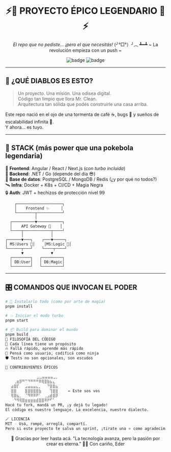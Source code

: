 <div align="center">

# ⚡️🧠 PROYECTO ÉPICO LEGENDARIO 🧠⚡️  
_El repo que no pediste... ¡pero el que necesitás!_
       (╯°□°）╯︵ ┻━┻
~ La revolución empieza con un push ~

![badge](https://img.shields.io/badge/Magia-Activa-purple?style=for-the-badge)
![badge](https://img.shields.io/badge/Testeado%20por%20gatos-100%25-orange?style=for-the-badge)

</div>

---

## 🌋 ¿QUÉ DIABLOS ES ESTO?

> Un proyecto. Una misión. Una odisea digital.  
> Código tan limpio que llora Mr. Clean.  
> Arquitectura tan sólida que podés construirle una casa arriba.  

Este repo nació en el ojo de una tormenta de café ☕, bugs 🐛 y sueños de escalabilidad infinita 🚀.  
Y ahora... es tuyo.

---

## 🧪 STACK (más power que una pokebola legendaria)

🧱 **Frontend**: Angular / React / Next.js (*con turbo incluida*)  
🧠 **Backend**: .NET  / Go  (depende del día 😎)  
💾 **Base de datos**: PostgreSQL / MongoDB / Redis (¿y por qué no todos?)  
🛰️ **Infra**: Docker + K8s + CI/CD + Magia Negra  
🔒 **Auth**: JWT + hechizos de protección nivel 99

        ┌────────────────────┐
        │    Frontend ✨     │
        └────────┬───────────┘
                 │
      ┌──────────▼───────────┐
      │    API Gateway 🚪    │
      └────┬────────────┬────┘
           │            │
    ┌──────▼───┐    ┌───▼─────┐
    │ MS:Users 👥│    │MS:Logic 🔮│
    └──────┬───┘    └────┬────┘
           ▼            ▼
      ┌────────┐   ┌─────────┐
      │ DB:User│   │ DB:Magic│
      └────────┘   └─────────┘

---

## 🎛️ COMANDOS QUE INVOCAN EL PODER

```bash
# 🔮 Instalarlo todo (como por arte de magia)
pnpm install

# 💥 Iniciar el modo turbo
pnpm start

# 📦 Build para dominar el mundo
pnpm build
🧙 FILOSOFÍA DEL CÓDIGO
🎯 Cada línea tiene un propósito
🔥 Fallá rápido, aprendé más rápido
🎩 Pensá como usuario, codificá como ninja
🛡️ Tests no son opcionales, son escudos

👾 CONTRIBUYENTES ÉPICOS

          ⠀⠀⠀⣀⣀⣤⣤⣤⣤⣀⡀⠀⠀⠀⠀⠀⠀⠀
⠀⠀⠀⢀⣶⡿⠛⠉⠙⠛⠛⠛⠿⢿⣿⣷⣦⣄⠀⠀⠀
⠀⠀⣴⣿⡏⠀⠀⣠⣤⣤⣤⣄⡀⠀⠀⠙⣿⣿⣦⠀⠀  
⠀⠀⣿⣿⠀⠀⠀⣿⣿⣿⣿⣿⣷⠀⠀⠀⢹⣿⣿⠀⠀  ← Este sos vos
⠀⠀⢿⣿⣦⡀⠀⠈⠻⠿⠿⠟⠁⠀⢀⣠⣾⣿⡿⠀⠀  
⠀⠀⠀⠙⠻⢿⣿⣶⣶⣶⣶⣾⣿⣿⠿⠟⠋⠁⠀⠀⠀
Hacé tu fork, mandá un PR, ¡y dejá tu legado!
El código es nuestro lenguaje. La excelencia, nuestro dialecto.

🪄 LICENCIA
MIT - Usá, rompé, arreglá, compartí.
Pero si este proyecto te salva un sprint, ¡tirate una ⭐ como agradecimiento!
```

<div align="center">
🌠 Gracias por leer hasta acá.
   "La tecnología avanza, pero la pasión por crear es eterna."
🧑‍🚀 Con cariño,
Eder
</div> 
